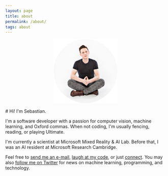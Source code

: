 ```yaml
---
layout: page
title: about
permalink: /about/
tags: about
---
```

<p style="text-align:center;"><img src="/images/me.png" width="200" height="200" alt="Sebastian Dziadzio" class="center"/> </p>
# Hi! I'm Sebastian.

I'm a software developer with a passion for computer vision, machine learning, and Oxford commas. When not coding, I'm usually fencing, reading, or playing Ultimate.

I'm currently a scientist at Microsoft Mixed Reality & AI Lab. Before that, I was an AI resident at Microsoft Research Cambridge.

Feel free to [send me an e-mail](mailto:dziadzio@hey.com), [laugh at my code](https://github.com/sebastiandziadzio), or just [connect](https://linkedin.com/in/sebastiandziadzio). You may also [follow me on Twitter](https://twitter.com/sebadzia) for news on machine learning, programming, and technology.

